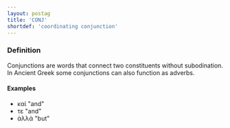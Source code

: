 ```yaml
---
layout: postag
title: 'CONJ'
shortdef: 'coordinating conjunction'
---
```


### Definition

Conjunctions are words that connect two constituents without subodination. In Ancient Greek some conjunctions can also function as adverbs.

#### Examples

* καί "and"
* τε "and"
* ἀλλά "but"

